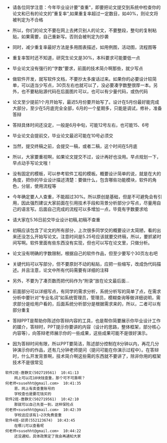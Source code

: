 * 请各位同学注意：今年毕业设计要"查重"，即要把论文提交到系统中检查你的论文和已有的论文的”重复率“,如果重复率超过一定数目，如40%，则论文将被判定为不合格

* 所以，你们的论文不要在网上去拷贝别人的论文，不要整段，整句的复制粘贴，如果需要，自己重新写。否则会被判定为抄袭

* 同时，减少重复率最好方法是多用图表描述，如用例图，活动图，流程图等

* 重复率暂时还不知道，研究生论文是30%，本科要求可能要低一点

* 毕业论文没有强行的“字数”要求，前面的技术简介啊那些，就少写点

* 做软件开发，就写软件文档，不要抄太多废话过来。如果你的必要设计较简单，可以适当少写点，30页左右也就可以了，没必要凑字数整很厚一本。另外，也不要粘贴源代码在后面图片可以，也可以有少量代码，或伪代码
* 论文至少提前1个月开始写，最迟5月份要开始写了。设计在5月份最好能完成大部分，至少在5月底完全全部，6月的一个星期多，只能是调试，修补，准备答辩
* 答辩具体时间还没定，一般是6月中旬，可能12号左右，也可能15、6号
* 毕业论文会提前交，毕业论文最迟可能在10号必须交
* 当然，提交终稿之前，会提交一稿，或者二稿，这个时间在5月底

* 所以，大家要重视啊，如果论文提交不过，设计再好也没用。早点规划一下，早点动手写论文哦！
* 没有固定的模板，可以参考软件工程的模板。概要设计简单的说，就是在大的角度，把你的毕业设计描述清楚：要做什么，包含哪些功能模块，软件的角色，分层，使用流程等
* 今年确定要人人查重，不能超过30%。所以原创是基础，但是不可避免会有引用，因此强烈建议大家前面在引用技术手段和背景分析部分少写点，尽量用自己的语言写。后面自己完成的流程可以多增加一点，毕竟有字数要求哈
* 请大家在5.16日前交毕业设计初稿,初稿不查重
* 初稿应该包含了论文的所有部分，上次很多同学交的概要设计太简陋，看的出来还没怎么开始写论文。注意时间是5.25号应该就要交终稿，所以，要抓紧时间写啊。软件里面有些东西没有实现，但也可以写在论文里，只做分析。
* 论文没有明确的字数限制，根据自己的软件作品，但至少要写个30页左右吧
* 关键代码可以写部分，但不要原封不动的粘贴，应把一些缩写，改成伪代码描述。并且注意，论文中所有代码需要有详细的注释
* 另外，不要为了凑页数而把代码作为“附录”放在论文最后面...
* 前面部分可以详细写点，有同学的需求分析，系统分析写的简单了点，在需求分析中要针对“专业名词”如系统管理员，管理员，模糊查询等做详细说明，需求部分是给用户看的，后面系统分析部分是根据需求来的，所以，二者可以有部分重复


* 答辩PPT是帮助你陈述你答辩内容的工具，也是帮你简要展示你毕业设计工作的媒介，答辩时，PPT提示你要讲的内容（设计的思路，整体框架，部分核心内容等），向答辩老师展示你的一些成果，这些成果可能不是很好演示。
* 因为答辩时间有限，所以PPT要简洁，陈述部分控制在8分钟以内，再花几分钟演示你的作品，还有几分钟老师提问（提问可能在你演示过程中）。在答辩时，什么开发背景啊，技术简介啊这些需的东西就不要讲了，除非你用的框架技术不是很常见



```
软件2班-唐静文(502719561)  10:41:13
    网上可以花10块钱查重，那个可不可靠啊？
何老师<susehht@gmail.com>  10:41:35
    恩，网上有卖查重账号的
    学校查也是要花钱买的
软件2班-唐静文(502719561)  10:42:10
    那就可以自己先查一到，这样保险点
何老师<susehht@gmail.com>  10:42:39
    学校这应该有1~2次免费查重
软件4班-邱贤(552123674)  10:43:45
    在哪儿可以查看呢
何老师<susehht@gmail.com>  10:44:22
    还没通知，具体政策定了我会再通知大家
```
